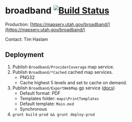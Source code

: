 # broadband [![Build Status](https://travis-ci.org/agrc/starch.svg?branch=master)](https://travis-ci.org/agrc/broadband)

Production: [https://mapserv.utah.gov/broadband/](https://mapserv.utah.gov/broadband/)

Contact: Tim Haslam

## Deployment

1. Publish `Broadband/ProviderCoverage` map service.
1. Publish `Broadband/*Cached` cached map services.
    * PNG32
    * Cache highest 5 levels and set to cache on demand.
1. Publish `Broadband/ExportWebMap` gp service ([docs](https://server.arcgis.com/en/server/latest/get-started/windows/tutorial-publishing-additional-services-for-printing.htm))
    * Default format: PDF
    * Templates folder: `maps\PrintTemplates`
    * Default template: `Main.mxd`
    * Synchronous
1. `grunt build-prod && grunt deploy-prod`
